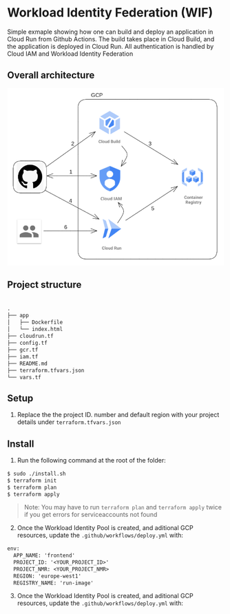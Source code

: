 # Workload Identity Federation (WIF)
Simple exmaple showing how one can build and deploy an application in Cloud Run from Github Actions. The build takes place in Cloud Build, and the application is deployed in Cloud Run. All authentication is handled by Cloud IAM and Workload Identity Federation

## Overall architecture

![](img/0.png)


## Project structure
```

.
├── app
│   ├── Dockerfile
│   └── index.html
├── cloudrun.tf
├── config.tf
├── gcr.tf
├── iam.tf
├── README.md
├── terraform.tfvars.json
└── vars.tf

```

## Setup

1. Replace the the project ID. number and default region with your project details under `terraform.tfvars.json`

## Install

1. Run the following command at the root of the folder:
```shell 
$ sudo ./install.sh
$ terraform init
$ terraform plan
$ terraform apply
```

> Note: You may have to run `terraform plan` and `terraform apply` twice if you get errors for serviceaccounts not found

2. Once the Workload Identity Pool is created, and aditional GCP resources, update the `.github/workflows/deploy.yml` with:

```shell
env:
  APP_NAME: 'frontend'
  PROJECT_ID: '<YOUR_PROJECT_ID>'
  PROJECT_NMR: <YOUR_PROJECT_NMR>
  REGION: 'europe-west1'
  REGISTRY_NAME: 'run-image'
```

3. Once the Workload Identity Pool is created, and aditional GCP resources, update the `.github/workflows/deploy.yml` with: